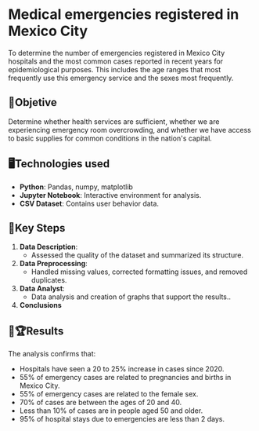 # Medical emergencies registered in Mexico City
To determine the number of emergencies registered in Mexico City hospitals and the most common cases reported in recent years for epidemiological purposes. This includes the age ranges that most frequently use this emergency service and the sexes most frequently.

## 🏁Objetive
Determine whether health services are sufficient, whether we are experiencing emergency room overcrowding, and whether we have access to basic supplies for common conditions in the nation's capital.

## 🖥Technologies used
- **Python**: Pandas, numpy, matplotlib
- **Jupyter Notebook**: Interactive environment for analysis.
- **CSV Dataset**: Contains user behavior data.

## 🔑Key Steps
1. **Data Description**:
   - Assessed the quality of the dataset and summarized its structure.
2. **Data Preprocessing**:
   - Handled missing values, corrected formatting issues, and removed duplicates.
3. **Data Analyst**:
   - Data analysis and creation of graphs that support the results..
4. **Conclusions**

## 🥇🏆Results
The analysis confirms that:
- Hospitals have seen a 20 to 25% increase in cases since 2020.
- 55% of emergency cases are related to pregnancies and births in Mexico City.
- 55% of emergency cases are related to the female sex.
- 70% of cases are between the ages of 20 and 40.
- Less than 10% of cases are in people aged 50 and older.
- 95% of hospital stays due to emergencies are less than 2 days.

